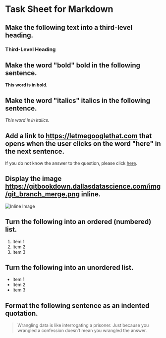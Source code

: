 # Task Sheet for Markdown

## Make the following text into a third-level heading. 

### Third-Level Heading

## Make the word "bold" bold in the following sentence. 

**This word is in bold.**

## Make the word "italics" italics in the following sentence. 

*This word is in italics.*

## Add a link to https://letmegooglethat.com that opens when the user clicks on the word "here" in the next sentence. 

If you do not know the answer to the question, please click [here](https://letmegooglethat.com).

## Display the image https://gitbookdown.dallasdatascience.com/img/git_branch_merge.png inline. 

![Inline Image](https://gitbookdown.dallasdatascience.com/img/git_branch_merge.png)

## Turn the following into an ordered (numbered) list. 

1. Item 1
2. Item 2
3. Item 3

## Turn the following into an unordered list.

- Item 1
- Item 2
- Item 3

## Format the following sentence as an indented quotation.

> Wrangling data is like interrogating a prisoner. Just because you wrangled a confession doesn’t mean you wrangled the answer.